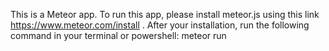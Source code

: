 This is a Meteor app.
To run this app, please install meteor.js using this link https://www.meteor.com/install .
After your installation, run the following command in your terminal or powershell:
    meteor run
